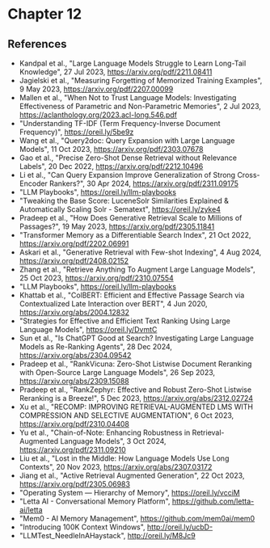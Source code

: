 # Chapter 12

## References 
* Kandpal et al., "Large Language Models Struggle to Learn Long-Tail Knowledge", 27 Jul 2023, https://arxiv.org/pdf/2211.08411
* Jagielski et al., "Measuring Forgetting of Memorized Training Examples", 9 May 2023, https://arxiv.org/pdf/2207.00099
* Mallen et al., "When Not to Trust Language Models: Investigating Effectiveness of Parametric and Non-Parametric Memories", 2 Jul 2023, https://aclanthology.org/2023.acl-long.546.pdf
* "Understanding TF-IDF (Term Frequency-Inverse Document Frequency)", https://oreil.ly/5be9z
* Wang et al., "Query2doc: Query Expansion with Large Language Models", 11 Oct 2023, https://arxiv.org/pdf/2303.07678
* Gao et al., "Precise Zero-Shot Dense Retrieval without Relevance Labels", 20 Dec 2022, https://arxiv.org/pdf/2212.10496
* Li et al., "Can Query Expansion Improve Generalization of Strong Cross-Encoder Rankers?", 30 Apr 2024, https://arxiv.org/pdf/2311.09175
* "LLM Playbooks", https://oreil.ly/llm-playbooks
* "Tweaking the Base Score: LuceneSolr Similarities Explained & Automatically Scaling Solr - Sematext", https://oreil.ly/zyke4
* Pradeep et al., "How Does Generative Retrieval Scale to Millions of Passages?", 19 May 2023, https://arxiv.org/pdf/2305.11841
* "Transformer Memory as a Differentiable Search Index", 21 Oct 2022, https://arxiv.org/pdf/2202.06991
* Askari et al., "Generative Retrieval with Few-shot Indexing", 4 Aug 2024, https://arxiv.org/pdf/2408.02152
* Zhang et al., "Retrieve Anything To Augment Large Language Models", 25 Oct 2023, https://arxiv.org/pdf/2310.07554
* "LLM Playbooks", https://oreil.ly/llm-playbooks
* Khattab et al., "ColBERT: Efficient and Effective Passage Search via Contextualized Late Interaction over BERT", 4 Jun 2020, https://arxiv.org/abs/2004.12832
* "Strategies for Effective and Efficient Text Ranking Using Large Language Models", https://oreil.ly/DvmtC
* Sun et al., "Is ChatGPT Good at Search? Investigating Large Language Models as Re-Ranking Agents", 28 Dec 2024, https://arxiv.org/abs/2304.09542
* Pradeep et al., "RankVicuna: Zero-Shot Listwise Document Reranking with Open-Source Large Language Models", 26 Sep 2023, https://arxiv.org/abs/2309.15088
* Pradeep et al., "RankZephyr: Effective and Robust Zero-Shot Listwise Reranking is a Breeze!", 5 Dec 2023, https://arxiv.org/abs/2312.02724
* Xu et al., "RECOMP: IMPROVING RETRIEVAL-AUGMENTED LMS WITH COMPRESSION AND SELECTIVE AUGMENTATION", 6 Oct 2023, https://arxiv.org/pdf/2310.04408
* Yu et al., "Chain-of-Note: Enhancing Robustness in Retrieval-Augmented Language Models", 3 Oct 2024, https://arxiv.org/pdf/2311.09210
* Liu et al., "Lost in the Middle: How Language Models Use Long Contexts", 20 Nov 2023, https://arxiv.org/abs/2307.03172
* Jiang et al., "Active Retrieval Augmented Generation", 22 Oct 2023, https://arxiv.org/pdf/2305.06983
* "Operating System — Hierarchy of Memory", https://oreil.ly/vcciM
* "Letta AI - Conversational Memory Platform", https://github.com/letta-ai/letta
* "Mem0 - AI Memory Management", https://github.com/mem0ai/mem0
* "Introducing 100K Context Windows", http://oreil.ly/ucbD-
* "LLMTest_NeedleInAHaystack", http://oreil.ly/M8Jc9


    